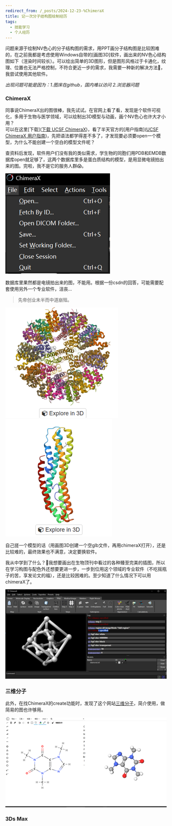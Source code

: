 ```yaml
---
redirect_from: /_posts/2024-12-23-%ChimeraX
title: 记一次分子结构图绘制经历
tags:
  - 技能学习
  - 个人经历 
---
```


问题来源于绘制NV色心的分子结构图的需求，用PPT画分子结构图是比较困难的，在之前我都是考虑使用Windows自带的[画图3D]软件，画出来的NV色心结构图如下（渲染时间较长）。可以绘出简单的3D图形，但是图形风格过于卡通化，纹理、位置也无法严格控制，不符合更近一步的需求，我需要一种新的解决方法:runner:，我尝试使用其他软件。

<html>

<head>
<title>Babylon.js Viewer - Display a 3D model</title>
<script src="https://preview.babylonjs.com/viewer/babylon.viewer.js"></script> 
</head>
<body>
<babylon model="https://raw.githubusercontent.com/DOFlamda/ImgHost/refs/heads/main/image/chimeraX2.glb" templates.main.params.fill-screen="true"></babylon>
</body>
</html>

*出现问题可能是因为：1.图床在github，国内难以访问 2.浏览器问题*

### ChimeraX

同事说ChimeraX出的图很棒，我先试试。在官网上看了看，发现是个软件可视化，多用于生物与医学领域，可以绘制出3D模型与动画，画个NV色心也许大才小用？<br>可以在这里[下载]([下载 UCSF ChimeraX](https://www.cgl.ucsf.edu/chimerax/download.html))，看了半天官方的[用户指南]([UCSF ChimeraX 用户指南](https://www.cgl.ucsf.edu/chimerax/docs/user/index.html))，先把语法都学得差不多了，才发现要必须要open一个模型，为什么不能创建一个空白的模型文件呢？

查资料后发现，软件用户们没有我的类似需求，学生物的同胞们用PDB和EMDB数据库open就足够了，这两个数据库里多是蛋白质结构的模型，是用显微电镜拍出来的图。完啦，我不是它的服务人群:scream:。​

![chimerax3.png (327×313)](https://raw.githubusercontent.com/DOFlamda/ImgHost/refs/heads/main/image/chimerax3.png)

数据库里果然都是电镜拍出来的图，不能用。根据一份csdn的回答，可能需要配套使用另外一个专业软件，沮丧...

> 先帝创业未半而中道崩殂。

![chimera4.png (352×345)](https://raw.githubusercontent.com/DOFlamda/ImgHost/refs/heads/main/image/chimera4.png)![chimera5.png (334×367)](https://raw.githubusercontent.com/DOFlamda/ImgHost/refs/heads/main/image/chimera5.png)

自己搓一个模型的话（用画图3D创建一个空glb文件，再用chimeraX打开），还是比较难的，最终效果也不满意，决定要换软件。

我从中学到了什么？:raised_hands:我想要画出在生物顶刊中看过的各种臻至完美的插图，所以在学习构图与配色外还想要更进一步，一步到位用这个领域的专业软件（不吃摇瓶子的苦，享发论文的福），还是比较困难的。至少知道了什么情况下可以用chimeraX了。

![chimera6.png (1702×942)](https://raw.githubusercontent.com/DOFlamda/ImgHost/refs/heads/main/image/chimera6.png)

### 三维分子

此外，在找ChimeraX的create功能时，发现了这个网站[三维分子](https://mole.chemview.net/)，简介使用，做简易的图也许够用。

![sanweifenzi.png (2559×1426)](https://raw.githubusercontent.com/DOFlamda/ImgHost/refs/heads/main/image/sanweifenzi.png)

### 3Ds Max

